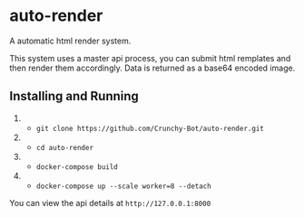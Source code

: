 # auto-render
A automatic html render system.

This system uses a master api process, you can submit html remplates and then render them accordingly. Data is returned as a base64 encoded image.

## Installing and Running
1) - `git clone https://github.com/Crunchy-Bot/auto-render.git`
2) - `cd auto-render`
3) - `docker-compose build`
4) - `docker-compose up --scale worker=8 --detach`

You can view the api details at `http://127.0.0.1:8000`
